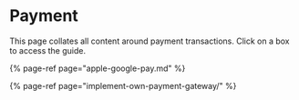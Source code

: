 # Payment

This page collates all content around payment transactions. Click on a box to access the guide.

{% page-ref page="apple-google-pay.md" %}

{% page-ref page="implement-own-payment-gateway/" %}



